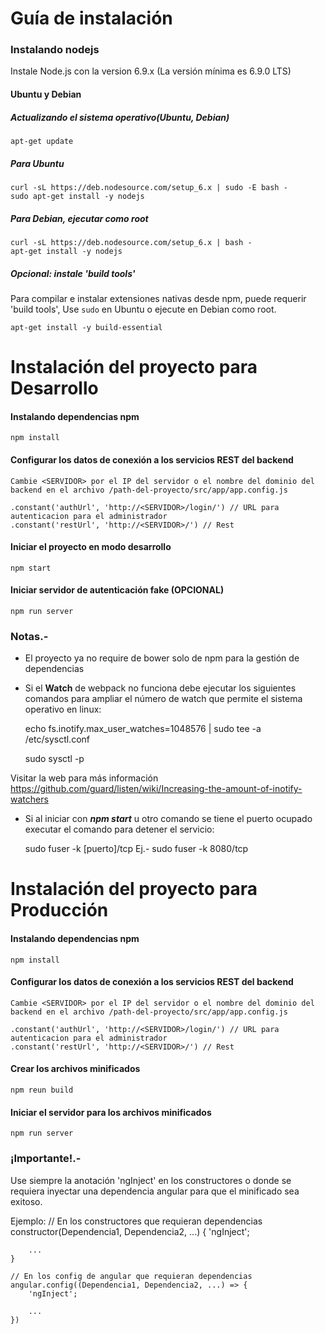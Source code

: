 Guía de instalación
===================

### Instalando nodejs

Instale Node.js con la version 6.9.x (La versión mínima es 6.9.0 LTS)

#### Ubuntu y Debian
##### Actualizando el sistema operativo(Ubuntu, Debian)
    apt-get update
    
##### Para Ubuntu
    curl -sL https://deb.nodesource.com/setup_6.x | sudo -E bash -
    sudo apt-get install -y nodejs

##### Para Debian, ejecutar como root
    curl -sL https://deb.nodesource.com/setup_6.x | bash -
    apt-get install -y nodejs

##### **Opcional**: instale 'build tools' 

Para compilar e instalar extensiones nativas desde npm, puede requerir 'build tools', Use `sudo` en Ubuntu o ejecute en Debian como root.
    
    apt-get install -y build-essential

Instalación del proyecto para Desarrollo
===============================

#### Instalando dependencias npm
    npm install

#### Configurar los datos de conexión a los servicios REST del backend

    Cambie <SERVIDOR> por el IP del servidor o el nombre del dominio del backend en el archivo /path-del-proyecto/src/app/app.config.js

    .constant('authUrl', 'http://<SERVIDOR>/login/') // URL para autenticacion para el administrador
    .constant('restUrl', 'http://<SERVIDOR>/') // Rest

#### Iniciar el proyecto en modo desarrollo
    npm start

#### Iniciar servidor de autenticación fake (OPCIONAL)
    npm run server

### Notas.-
- El proyecto ya no require de bower solo de npm para la gestión de dependencias
- Si el **Watch** de webpack no funciona debe ejecutar los siguientes comandos para ampliar el número de watch que permite el sistema operativo en linux:


    echo fs.inotify.max_user_watches=1048576 | sudo tee -a /etc/sysctl.conf
    
    sudo sysctl -p

Visitar la web para más información https://github.com/guard/listen/wiki/Increasing-the-amount-of-inotify-watchers
    

- Si al iniciar con ***npm start*** u otro comando se tiene el puerto ocupado executar el comando para detener el servicio:

    sudo fuser -k [puerto]/tcp
    Ej.- sudo fuser -k 8080/tcp


Instalación del proyecto para Producción
===============================

#### Instalando dependencias npm
    npm install

#### Configurar los datos de conexión a los servicios REST del backend

    Cambie <SERVIDOR> por el IP del servidor o el nombre del dominio del backend en el archivo /path-del-proyecto/src/app/app.config.js

    .constant('authUrl', 'http://<SERVIDOR>/login/') // URL para autenticacion para el administrador
    .constant('restUrl', 'http://<SERVIDOR>/') // Rest

#### Crear los archivos minificados
    npm reun build

#### Iniciar el servidor para los archivos minificados
    npm run server

### ¡Importante!.-
Use siempre la anotación 'ngInject' en los constructores o donde se requiera inyectar una dependencia angular para que el minificado sea exitoso.

Ejemplo:
    // En los constructores que requieran dependencias
    constructor(Dependencia1, Dependencia2, ...) {
        'ngInject';

        ...
    }

    // En los config de angular que requieran dependencias
    angular.config((Dependencia1, Dependencia2, ...) => {
        'ngInject';

        ...
    })
